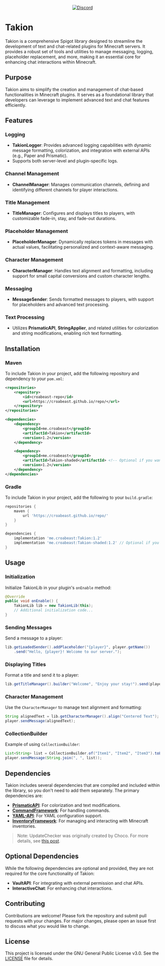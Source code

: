 <p align="center">
    <a href="https://discord.com/invite/gzzhVqgy3b" alt="Support Server">
        <img alt="Discord" src="https://img.shields.io/discord/826555143398752286?style=for-the-badge&logo=discord&label=Support%20Server&color=635aea">
    </a>
</p>

# Takion

Takion is a comprehensive Spigot library designed to streamline the development of text and chat-related plugins for Minecraft servers. It provides a robust set of tools and utilities to manage messaging, logging, placeholder replacement, and more, making it an essential core for enhancing chat interactions within Minecraft.

## Purpose

Takion aims to simplify the creation and management of chat-based functionalities in Minecraft plugins. It serves as a foundational library that developers can leverage to implement advanced text and chat features efficiently.

## Features

### Logging
- **TakionLogger**: Provides advanced logging capabilities with dynamic message formatting, colorization, and integration with external APIs (e.g., Paper and Prismatic).
- Supports both server-level and plugin-specific logs.

### Channel Management
- **ChannelManager**: Manages communication channels, defining and identifying different channels for player interactions.

### Title Management
- **TitleManager**: Configures and displays titles to players, with customizable fade-in, stay, and fade-out durations.

### Placeholder Management
- **PlaceholderManager**: Dynamically replaces tokens in messages with actual values, facilitating personalized and context-aware messaging.

### Character Management
- **CharacterManager**: Handles text alignment and formatting, including support for small capital conversions and custom character lengths.

### Messaging
- **MessageSender**: Sends formatted messages to players, with support for placeholders and advanced text processing.

### Text Processing
- Utilizes **PrismaticAPI**, **StringApplier**, and related utilities for colorization and string modifications, enabling rich text formatting.

## Installation

### Maven

To include Takion in your project, add the following repository and dependency to your `pom.xml`:

```xml
<repositories>
    <repository>
        <id>croabeast-repo</id>
        <url>https://croabeast.github.io/repo/</url>
    </repository>
</repositories>

<dependencies>
    <dependency>
        <groupId>me.croabeast</groupId>
        <artifactId>Takion</artifactId>
        <version>1.2</version>
    </dependency>

    <dependency>
        <groupId>me.croabeast</groupId>
        <artifactId>Takion-shaded</artifactId> <!-- Optional if you want a shaded version with all its dependencies compiled -->
        <version>1.2</version>
    </dependency>
</dependencies>
```

### Gradle

To include Takion in your project, add the following to your `build.gradle`:

```groovy
repositories {
    maven {
        url 'https://croabeast.github.io/repo/'
    }
}

dependencies {
    implementation 'me.croabeast:Takion:1.2'
    implementation 'me.croabeast:Takion-shaded:1.2' // Optional if you want a shaded version with all its dependencies compiled
}
```

## Usage

### Initialization

Initialize TakionLib in your plugin's `onEnable` method:

```java
@Override
public void onEnable() {
    TakionLib lib = new TakionLib(this);
    // Additional initialization code...
}
```

### Sending Messages

Send a message to a player:

```java
lib.getLoadedSender().addPlaceholder("{player}", player.getName())
    .send("Hello, {player}! Welcome to our server.");
```

### Displaying Titles

Format a title and send it to a player:

```java
lib.getTitleManager().builder("Welcome", "Enjoy your stay!").send(player);
```

### Character Management

Use the `CharacterManager` to manage text alignment and formatting:

```java
String alignedText = lib.getCharacterManager().align("Centered Text");
player.sendMessage(alignedText);
```

### CollectionBuilder

Example of using `CollectionBuilder`:

```java
List<String> list = CollectionBuilder.of("Item1", "Item2", "Item3").toList();
player.sendMessage(String.join(", ", list));
```

## Dependencies

Takion includes several dependencies that are compiled and included within the library, so you don't need to add them separately. The primary dependencies are:

- [**PrismaticAPI**](https://github.com/CroaBeast/PrismaticAPI): For colorization and text modifications.
- [**CommandFramework**](https://github.com/CroaBeast/CommandFramework): For handling commands.
- [**YAML-API**](https://github.com/CroaBeast/YAML-API): For YAML configuration support.
- [**InventoryFramework**](https://github.com/stefvanschie/IF): For managing and interacting with Minecraft inventories.
> Note: UpdateChecker was originally created by Choco. For more details, see [this post](https://www.spigotmc.org/threads/an-actually-decent-plugin-update-checker.344327/).

## Optional Dependencies

While the following dependencies are optional and provided, they are not required for the core functionality of Takion:

- **VaultAPI**: For integrating with external permission and chat APIs.
- **InteractiveChat**: For enhancing chat interactions.

## Contributing

Contributions are welcome! Please fork the repository and submit pull requests with your changes. For major changes, please open an issue first to discuss what you would like to change.

## License

This project is licensed under the GNU General Public License v3.0. See the [LICENSE](https://www.gnu.org/licenses/gpl-3.0.html) file for details.

